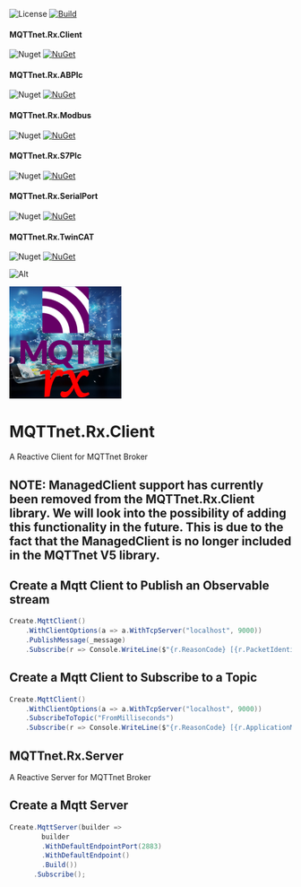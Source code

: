 ![License](https://img.shields.io/github/license/ChrisPulman/MQTTnet.Rx.svg)
[![Build](https://github.com/ChrisPulman/MQTTnet.Rx/actions/workflows/BuildOnly.yml/badge.svg)](https://github.com/ChrisPulman/MQTTnet.Rx/actions/workflows/BuildOnly.yml)

#### MQTTnet.Rx.Client
![Nuget](https://img.shields.io/nuget/dt/MQTTnet.Rx.Client?color=pink&style=plastic)
[![NuGet](https://img.shields.io/nuget/v/MQTTnet.Rx.Client.svg?style=plastic)](https://www.nuget.org/packages/MQTTnet.Rx.Client)

#### MQTTnet.Rx.ABPlc
![Nuget](https://img.shields.io/nuget/dt/MQTTnet.Rx.ABPlc?color=pink&style=plastic)
[![NuGet](https://img.shields.io/nuget/v/MQTTnet.Rx.ABPlc.svg?style=plastic)](https://www.nuget.org/packages/MQTTnet.Rx.ABPlc)

#### MQTTnet.Rx.Modbus
![Nuget](https://img.shields.io/nuget/dt/MQTTnet.Rx.Modbus?color=pink&style=plastic)
[![NuGet](https://img.shields.io/nuget/v/MQTTnet.Rx.Modbus.svg?style=plastic)](https://www.nuget.org/packages/MQTTnet.Rx.Modbus)

#### MQTTnet.Rx.S7Plc
![Nuget](https://img.shields.io/nuget/dt/MQTTnet.Rx.S7Plc?color=pink&style=plastic)
[![NuGet](https://img.shields.io/nuget/v/MQTTnet.Rx.S7Plc.svg?style=plastic)](https://www.nuget.org/packages/MQTTnet.Rx.S7Plc)

#### MQTTnet.Rx.SerialPort
![Nuget](https://img.shields.io/nuget/dt/MQTTnet.Rx.SerialPort?color=pink&style=plastic)
[![NuGet](https://img.shields.io/nuget/v/MQTTnet.Rx.SerialPort.svg?style=plastic)](https://www.nuget.org/packages/MQTTnet.Rx.SerialPort)

#### MQTTnet.Rx.TwinCAT
![Nuget](https://img.shields.io/nuget/dt/MQTTnet.Rx.TwinCAT?color=pink&style=plastic)
[![NuGet](https://img.shields.io/nuget/v/MQTTnet.Rx.TwinCAT.svg?style=plastic)](https://www.nuget.org/packages/MQTTnet.Rx.TwinCAT)


![Alt](https://repobeats.axiom.co/api/embed/c9b84f3200da41856350a888598eae1ca5613ec2.svg "Repobeats analytics image")

<p align="left">
  <a href="https://github.com/ChrisPulman/MQTTnet.Rx">
    <img alt="MQTTnet.Rx" src="https://github.com/ChrisPulman/MQTTnet.Rx/blob/main/Images/logo.png" width="200"/>
  </a>
</p>


# MQTTnet.Rx.Client
A Reactive Client for MQTTnet Broker

## NOTE: ManagedClient support has currently been removed from the MQTTnet.Rx.Client library. We will look into the possibility of adding this functionality in the future. This is due to the fact that the ManagedClient is no longer included in the MQTTnet V5 library.

## Create a Mqtt Client to Publish an Observable stream
```csharp
Create.MqttClient()
    .WithClientOptions(a => a.WithTcpServer("localhost", 9000))
    .PublishMessage(_message)
    .Subscribe(r => Console.WriteLine($"{r.ReasonCode} [{r.PacketIdentifier}]"));
```

## Create a Mqtt Client to Subscribe to a Topic
```csharp
Create.MqttClient()
    .WithClientOptions(a => a.WithTcpServer("localhost", 9000))
    .SubscribeToTopic("FromMilliseconds")
    .Subscribe(r => Console.WriteLine($"{r.ReasonCode} [{r.ApplicationMessage.Topic}] value : {r.ApplicationMessage.ConvertPayloadToString()}"));
```

## MQTTnet.Rx.Server
A Reactive Server for MQTTnet Broker

## Create a Mqtt Server
```csharp
Create.MqttServer(builder =>
        builder
        .WithDefaultEndpointPort(2883)
        .WithDefaultEndpoint()
        .Build())
      .Subscribe();
```
